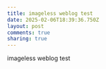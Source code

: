 ```yaml
---
title: imageless weblog test
date: 2025-02-06T18:39:36.750Z
layout: post
comments: true
sharing: true
---
```

imageless weblog test